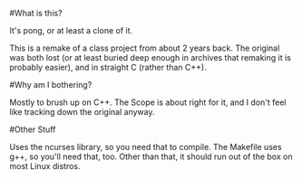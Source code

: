 
#What is this?

It's pong, or at least a clone of it.

This is a remake of a class project from about 2 years back. The original 
was both lost (or at least buried deep enough in archives that remaking it is
probably easier), and in straight C (rather than C++). 


#Why am I bothering?

Mostly to brush up on C++. The Scope is about right for it, and I don't feel like
tracking down the original anyway.


#Other Stuff

Uses the ncurses library, so you need that to compile. The Makefile uses g++,
so you'll need that, too. Other than that, it should run out of the box on 
most Linux distros. 
